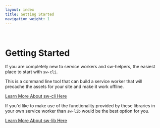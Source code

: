 ```yaml
---
layout: index
title: Getting Started
navigation_weight: 1
---
```

 
# Getting Started

If you are completely new to service workers and sw-helpers,
the easiest place to start with `sw-cli`.

This is a command line tool that can build a service
worker that will precache the assets for your site and make it work offline.

[Learn More About sw-cli Here](../reference-docs/stable/latest/module-sw-cli.html#main)

If you'd like to make use of the functionality provided by these libraries
in your own service worker than `sw-lib` would be the best option for you.

[Learn More About sw-lib Here](../reference-docs/stable/latest/module-sw-lib.html#main)
